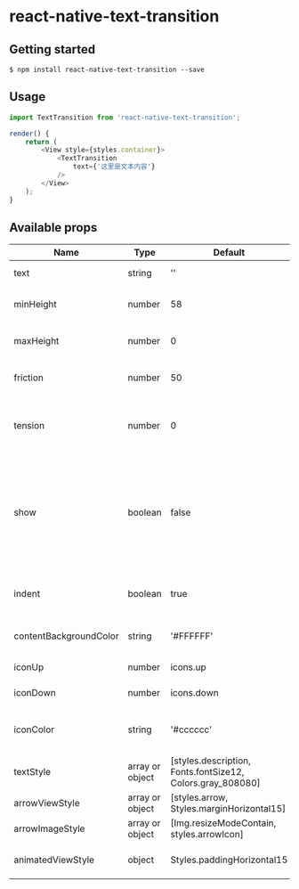 # react-native-text-transition

## Getting started

`$ npm install react-native-text-transition --save`

## Usage
```javascript
import TextTransition from 'react-native-text-transition';

render() {
    return (
        <View style={styles.container}>      
            <TextTransition
                text={'这里是文本内容'}
            />
        </View>
    );
}
```

## Available props

| Name                           | Type             | Default        | Description                                                                                  |
| ------------------------------ | ---------------- | -------------- | -------------------------------------------------------------------------------------------- |
| text                           | string           | ''             | Some text content                                                                             |
| minHeight                      | number           | 58             | Minimum initial height of folding                                                             |
| maxHeight                      | number           | 0              | Maximum initial height of folding                                                             |
| friction                       | number           | 50             | Friction (the smaller the amplitude)                                                         |
| tension                        | number           | 0              | Move the modal up if the keyboard is open                                                     |
| show                           | boolean          | false          | The minimum height is less than the minimum value, and the arrow icon is hidden                                                    |                                                  
| indent                         | boolean          | true           | Do you want text to be indented?   |
| contentBackgroundColor         | string           | '#FFFFFF'      | Background color of content                                   |
| iconUp                         | number           | icons.up       | Default up Icon            |
| iconDown                       | number           | icons.down     | Default down Icon            |
| iconColor                      | string           | '#cccccc'      | Default color settings for icons|
| textStyle                      | array or object  | [styles.description, Fonts.fontSize12, Colors.gray_808080] | Style of folding text  |
| arrowViewStyle                 | array or object  | [styles.arrow, Styles.marginHorizontal15] | Arrowhead style |
| arrowImageStyle                | array or object  | [Img.resizeModeContain, styles.arrowIcon] | The style of Arrow Icon |
| animatedViewStyle              | object           | Styles.paddingHorizontal15 | Style of animation box |
